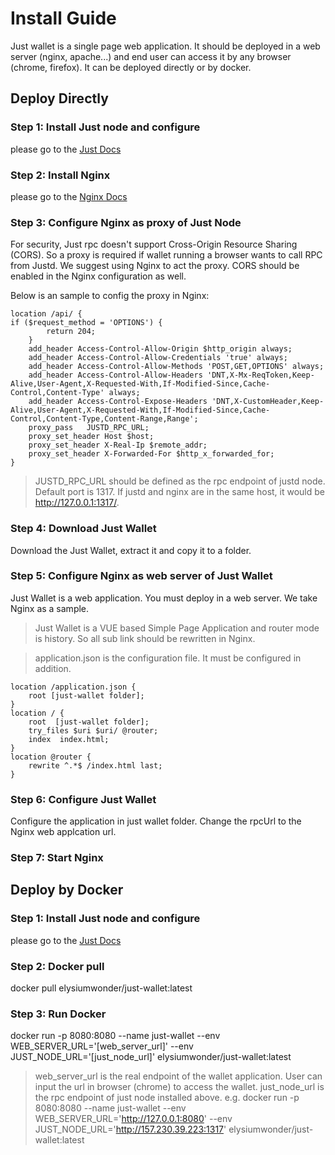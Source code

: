 # Install Guide

Just wallet is a single page web application. It should be deployed in a web server (nginx, apache...) and end user can access it by any browser (chrome, firefox). It can be deployed directly or by docker.



## Deploy Directly

### Step 1: Install Just node and configure

please go to the [Just Docs](https://justice-universe.readthedocs.io/supernode/)

### Step 2: Install Nginx

please go to the [Nginx Docs](https://www.nginx.com/resources/wiki/start/topics/tutorials/install/)

### Step 3: Configure Nginx as proxy of Just Node

For security, Just rpc doesn't support Cross-Origin Resource Sharing (CORS). So a proxy is required if wallet running a browser wants to call RPC from Justd. We suggest using Nginx to act the proxy. CORS should be enabled in the Nginx configuration as well.

Below is an sample to config the proxy in Nginx:

``` nginx
location /api/ {
if ($request_method = 'OPTIONS') {
        return 204;
    }
    add_header Access-Control-Allow-Origin $http_origin always;
    add_header Access-Control-Allow-Credentials 'true' always;
    add_header Access-Control-Allow-Methods 'POST,GET,OPTIONS' always;
    add_header Access-Control-Allow-Headers 'DNT,X-Mx-ReqToken,Keep-Alive,User-Agent,X-Requested-With,If-Modified-Since,Cache-Control,Content-Type' always;
    add_header Access-Control-Expose-Headers 'DNT,X-CustomHeader,Keep-Alive,User-Agent,X-Requested-With,If-Modified-Since,Cache-Control,Content-Type,Content-Range,Range';
    proxy_pass   JUSTD_RPC_URL;
    proxy_set_header Host $host;
    proxy_set_header X-Real-Ip $remote_addr;
    proxy_set_header X-Forwarded-For $http_x_forwarded_for;
}
```

> JUSTD_RPC_URL should be defined as the rpc endpoint of justd node. Default port is 1317. If justd and nginx are in the same host, it would be http://127.0.0.1:1317/.

### Step 4: Download Just Wallet

Download the Just Wallet, extract it and copy it to a folder.

### Step 5: Configure Nginx as web server of Just Wallet

Just Wallet is a web application. You must deploy in a web server. We take Nginx as a sample.

> Just Wallet is a VUE based Simple Page Application and router mode is history. So all sub link should be rewritten in Nginx.

> application.json is the configuration file. It must be configured in addition.

``` Nginx
location /application.json {
    root [just-wallet folder];
}
location / {
    root  [just-wallet folder];
    try_files $uri $uri/ @router;
    index  index.html;
}
location @router {
    rewrite ^.*$ /index.html last;
}
```

### Step 6: Configure Just Wallet

Configure the application in just wallet folder. Change the rpcUrl to the Nginx web applcation url.

### Step 7: Start Nginx


## Deploy by Docker

### Step 1: Install Just node and configure

please go to the [Just Docs](https://justice-universe.readthedocs.io/supernode/)

### Step 2: Docker pull

docker pull elysiumwonder/just-wallet:latest

### Step 3: Run Docker

docker run -p 8080:8080 --name just-wallet --env WEB_SERVER_URL='[web_server_url]' --env JUST_NODE_URL='[just_node_url]' elysiumwonder/just-wallet:latest
> web_server_url is the real endpoint of the wallet application. User can input the url in browser (chrome) to access the wallet.
> just_node_url is the rpc endpoint of just node installed above.
> e.g. docker run -p 8080:8080 --name just-wallet --env WEB_SERVER_URL='http://127.0.0.1:8080' --env JUST_NODE_URL='http://157.230.39.223:1317' elysiumwonder/just-wallet:latest
